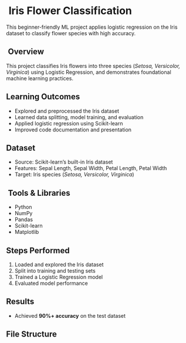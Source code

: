 # ​ Iris Flower Classification  

This beginner-friendly ML project applies logistic regression on the Iris dataset to classify flower species with high accuracy.

## ​ Overview  
This project classifies Iris flowers into three species (*Setosa, Versicolor, Virginica*) using Logistic Regression, and demonstrates foundational machine learning practices.

##  Learning Outcomes
- Explored and preprocessed the Iris dataset  
- Learned data splitting, model training, and evaluation  
- Applied logistic regression using Scikit-learn  
- Improved code documentation and presentation  

##  Dataset  
- Source: Scikit-learn’s built-in Iris dataset  
- Features: Sepal Length, Sepal Width, Petal Length, Petal Width  
- Target: Iris species (*Setosa, Versicolor, Virginica*)  

## ​ Tools & Libraries  
- Python  
- NumPy  
- Pandas  
- Scikit-learn  
- Matplotlib  

##  Steps Performed  
1. Loaded and explored the Iris dataset  
2. Split into training and testing sets  
3. Trained a Logistic Regression model  
4. Evaluated model performance  

##  Results  
- Achieved **90%+ accuracy** on the test dataset  

##  File Structure
